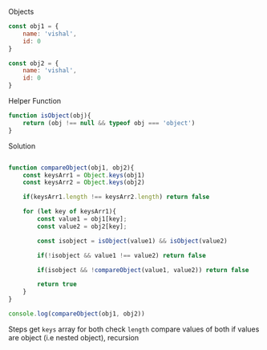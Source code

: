 Objects

```js
const obj1 = {
    name: 'vishal',
    id: 0
}

const obj2 = {
    name: 'vishal',
    id: 0
}
```

Helper Function

```js
function isObject(obj){
    return (obj !== null && typeof obj === 'object')
}
```

Solution

```js

function compareObject(obj1, obj2){
    const keysArr1 = Object.keys(obj1)
    const keysArr2 = Object.keys(obj2)

    if(keysArr1.length !== keysArr2.length) return false

    for (let key of keysArr1){
        const value1 = obj1[key];
        const value2 = obj2[key];

        const isobject = isObject(value1) && isObject(value2)

        if(!isobject && value1 !== value2) return false

        if(isobject && !compareObject(value1, value2)) return false

        return true
    }
}

console.log(compareObject(obj1, obj2))
```

Steps
get `keys` array for both
check `length`
compare values of both
if values are object (i.e nested object), recursion